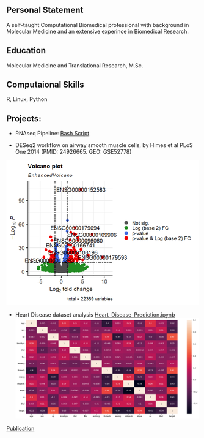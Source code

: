 ## Personal Statement 
A self-taught Computational Biomedical professional with background in Molecular Medicine and an extensive experince in Biomedical Research. 

## Education
Molecular Medicine and Translational Research, M.Sc. 

## Computaional Skills
R, Linux, Python
 
## Projects:
- RNAseq Pipeline:
[Bash Script](https://github.com/amenamahdami/Amena_Mahdami_Portfolio.github.io/blob/main/RNASeq_pipeline.sh)
  
- DESeq2 workflow on airway smooth muscle cells, by Himes et al PLoS One 2014
(PMID: 24926665. GEO: GSE52778)

![Differential Gene Expression Volcano Plot](assets/img/Volcano_plot_airway.png)
  
- Heart Disease dataset analysis
[Heart_Disease_Prediction.ipynb](http://localhost:8888/notebooks/Documents/Machine%20Learning/ML_Project_Heart_Disease_Prediction.ipynb)
![Heart Disease Correlation Matrix Heatmap](assets/img/heart_disease_correlationmatrix_heatmap.png)





[Publication](https://pubmed.ncbi.nlm.nih.gov/37247580/)
